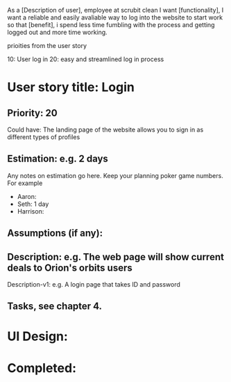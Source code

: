 As a [Description of user], employee at scrubit clean
I want [functionality], I want a reliable and easily avaliable way to log into the website to start work 
so that [benefit], i spend less time fumbling with the process and getting logged out and more time working.

prioities from the user story

10: User log in
20: easy and streamlined log in process


# User story title: Login

## Priority: 20
Could have:
The landing page of the website allows you to sign in as different types of profiles


## Estimation: e.g. 2 days
Any notes on estimation go here. Keep your planning poker game numbers. For example
* Aaron:
* Seth: 1 day
* Harrison:


## Assumptions (if any):

## Description: e.g. The web page will show current deals to Orion's orbits users

Description-v1: e.g. A login page that takes ID and password

## Tasks, see chapter 4.



# UI Design:


# Completed: